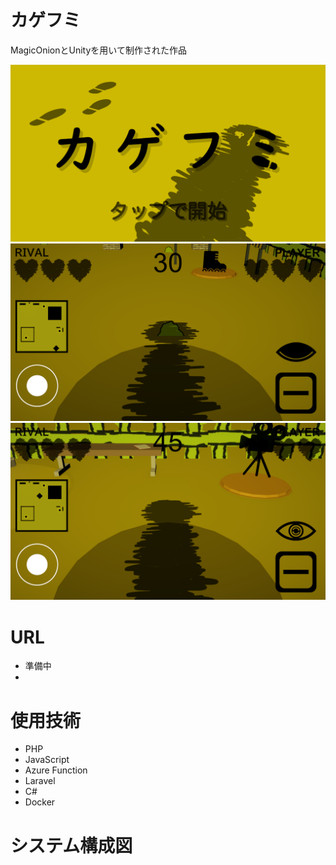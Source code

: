 # カゲフミ
MagicOnionとUnityを用いて制作された作品

![ゲームのスクリーンショット000](https://github.com/IG-Cultist/MyRepository/blob/main/Images/Title.png)
![ゲームのスクリーンショット001](https://github.com/IG-Cultist/MyRepository/blob/main/Images/Sample000.png)
![ゲームのスクリーンショット002](https://github.com/IG-Cultist/MyRepository/blob/main/Images/Sample001.png)
# URL
* 準備中
* 
# 使用技術
* PHP
* JavaScript
* Azure Function
* Laravel
* C#
* Docker

# システム構成図
